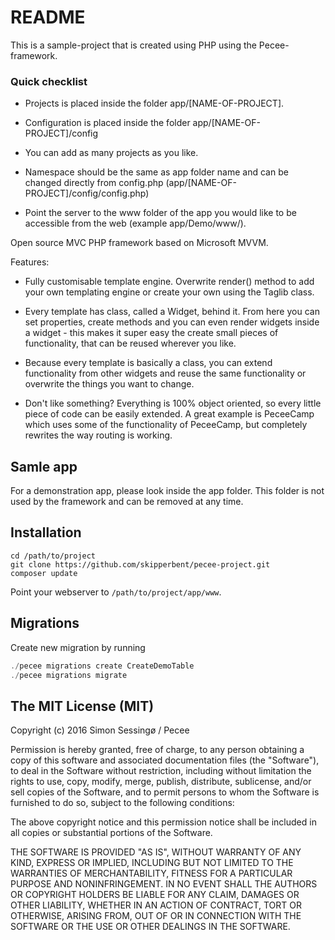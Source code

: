 # README #

This is a sample-project that is created using PHP using the Pecee-framework.

### Quick checklist ###

- Projects is placed inside the folder app/[NAME-OF-PROJECT].

- Configuration is placed inside the folder app/[NAME-OF-PROJECT]/config

- You can add as many projects as you like.

- Namespace should be the same as app folder name and can be changed directly from config.php (app/[NAME-OF-PROJECT]/config/config.php)

- Point the server to the www folder of the app you would like to be accessible from the web (example app/Demo/www/).

Open source MVC PHP framework based on Microsoft MVVM.

Features:

- Fully customisable template engine. Overwrite render() method to add your own templating engine or create your own using the Taglib class.

- Every template has class, called a Widget, behind it. From here you can set properties, create methods and you can even render widgets inside a widget - this makes it super easy the create small pieces of functionality, that can be reused wherever you like.

- Because every template is basically a class, you can extend functionality from other widgets and reuse the same functionality or overwrite the things you want to change.

- Don't like something? Everything is 100% object oriented, so every little piece of code can be easily extended. A great example is PeceeCamp which uses some of the functionality of PeceeCamp, but completely rewrites the way routing is working.

## Samle app ##

For a demonstration app, please look inside the app folder. This folder is not used by the framework and can be removed at any time.

## Installation ##

```
cd /path/to/project
git clone https://github.com/skipperbent/pecee-project.git
composer update
```

Point your webserver to ```/path/to/project/app/www```.

## Migrations

Create new migration by running 

```php 
./pecee migrations create CreateDemoTable
./pecee migrations migrate
```



## The MIT License (MIT)

Copyright (c) 2016 Simon Sessingø / Pecee

Permission is hereby granted, free of charge, to any person obtaining a copy
of this software and associated documentation files (the "Software"), to deal
in the Software without restriction, including without limitation the rights
to use, copy, modify, merge, publish, distribute, sublicense, and/or sell
copies of the Software, and to permit persons to whom the Software is
furnished to do so, subject to the following conditions:

The above copyright notice and this permission notice shall be included in all
copies or substantial portions of the Software.

THE SOFTWARE IS PROVIDED "AS IS", WITHOUT WARRANTY OF ANY KIND, EXPRESS OR
IMPLIED, INCLUDING BUT NOT LIMITED TO THE WARRANTIES OF MERCHANTABILITY,
FITNESS FOR A PARTICULAR PURPOSE AND NONINFRINGEMENT. IN NO EVENT SHALL THE
AUTHORS OR COPYRIGHT HOLDERS BE LIABLE FOR ANY CLAIM, DAMAGES OR OTHER
LIABILITY, WHETHER IN AN ACTION OF CONTRACT, TORT OR OTHERWISE, ARISING FROM,
OUT OF OR IN CONNECTION WITH THE SOFTWARE OR THE USE OR OTHER DEALINGS IN THE
SOFTWARE.
